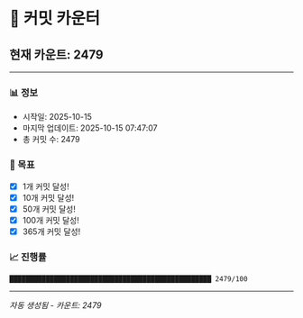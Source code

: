 # 🔢 커밋 카운터

## 현재 카운트: 2479

---

### 📊 정보
- 시작일: 2025-10-15
- 마지막 업데이트: 2025-10-15 07:47:07
- 총 커밋 수: 2479

### 🎯 목표
- [x] 1개 커밋 달성!
- [x] 10개 커밋 달성!
- [x] 50개 커밋 달성!
- [x] 100개 커밋 달성!
- [x] 365개 커밋 달성!

### 📈 진행률
```
██████████████████████████████████████████████████ 2479/100
```

---
*자동 생성됨 - 카운트: 2479*

